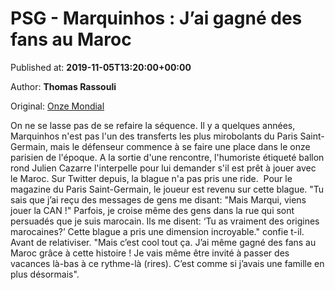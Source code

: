 
# PSG - Marquinhos : J’ai gagné des fans au Maroc

Published at: **2019-11-05T13:20:00+00:00**

Author: **Thomas Rassouli**

Original: [Onze Mondial](http://www.onzemondial.com/ligue-1/2019-2020/psg-marquinhos-j-ai-gagne-des-fans-au-maroc-201697)

On ne se lasse pas de se refaire la séquence. Il y a quelques années, Marquinhos n'est pas l'un des transferts les plus mirobolants du Paris Saint-Germain, mais le défenseur commence à se faire une place dans le onze parisien de l'époque. A la sortie d'une rencontre, l'humoriste étiqueté ballon rond Julien Cazarre l'interpelle pour lui demander s'il est prêt à jouer avec le Maroc. Sur Twitter depuis, la blague n'a pas pris une ride. 
Pour le magazine du Paris Saint-Germain, le joueur est revenu sur cette blague. "Tu sais que j’ai reçu des messages de gens me disant: "Mais Marqui, viens jouer la CAN !" Parfois, je croise même des gens dans la rue qui sont persuadés que je suis marocain. Ils me disent: ‘Tu as vraiment des origines marocaines?’ Cette blague a pris une dimension incroyable." confie t-il.
Avant de relativiser. "Mais c’est cool tout ça. J’ai même gagné des fans au Maroc grâce à cette histoire ! Je vais même être invité à passer des vacances là-bas à ce rythme-là (rires). C’est comme si j’avais une famille en plus désormais".
